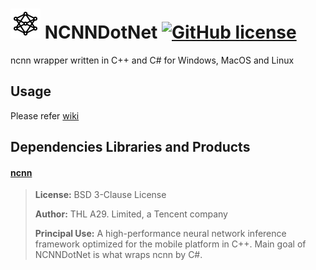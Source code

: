 # ![Alt text](nuget/nn48.png "NCNNDotNet") NCNNDotNet [![GitHub license](https://img.shields.io/github/license/mashape/apistatus.svg)]()

ncnn wrapper written in C++ and C# for Windows, MacOS and Linux

## Usage
 
Please refer [wiki](https://github.com/takuya-takeuchi/DlibDotNet/wiki)
 
## Dependencies Libraries and Products

#### [ncnn](https://github.com/Tencent/ncnn/)

> **License:** BSD 3-Clause License
>
> **Author:** THL A29. Limited, a Tencent company
> 
> **Principal Use:** A high-performance neural network inference framework optimized for the mobile platform in C++. Main goal of NCNNDotNet is what wraps ncnn by C#.